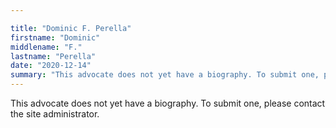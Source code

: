 ```yaml
---

title: "Dominic F. Perella"
firstname: "Dominic"
middlename: "F."
lastname: "Perella"
date: "2020-12-14"
summary: "This advocate does not yet have a biography. To submit one, please contact the site administrator."
---
```

This advocate does not yet have a biography. To submit one, please contact the site administrator.

